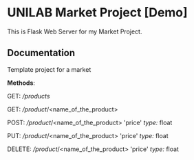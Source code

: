 # UNILAB Market Project [Demo]
This is Flask Web Server for my Market Project.

## Documentation
Template project for a market

**Methods**:

GET: _/products_

GET: _/product_/<name_of_the_product>

POST: _/product_/<name_of_the_product>
'price' _type:_ float

PUT: _/product_/<name_of_the_product>
'price' _type:_ float

DELETE: _/product_/<name_of_the_product>
'price' _type:_ float

